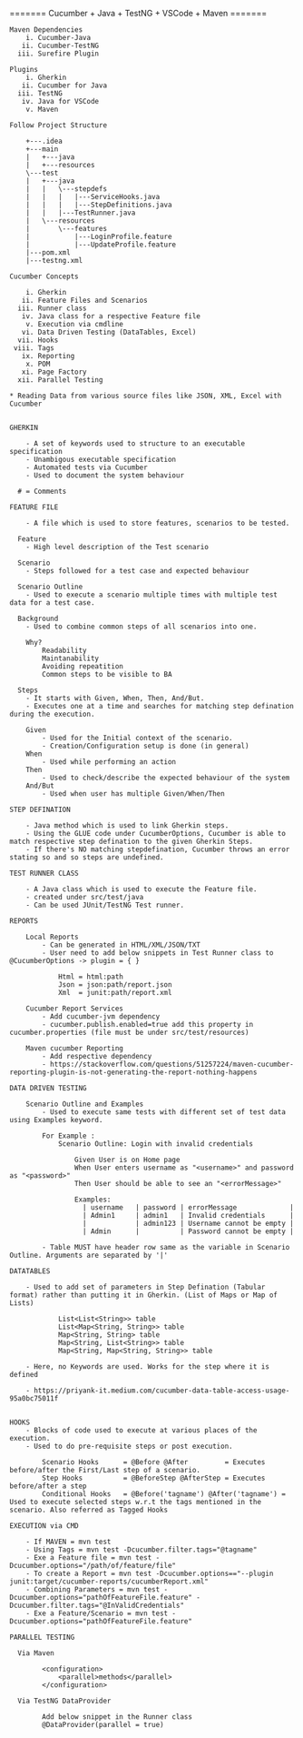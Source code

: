 ======= Cucumber + Java + TestNG + VSCode + Maven =======


	Maven Dependencies 
	    i. Cucumber-Java
	   ii. Cucumber-TestNG
	  iii. Surefire Plugin 

	Plugins
		i. Gherkin
	   ii. Cucumber for Java
	  iii. TestNG
	   iv. Java for VSCode
	    v. Maven

	Follow Project Structure 

		+---.idea
		+---main
		|   +---java
		|   +---resources
		\---test
		|   +---java
		|   |   \---stepdefs
		|   |   |   |---ServiceHooks.java
		|   |   |   |---StepDefinitions.java
		|   |   |---TestRunner.java
		|   \---resources
		|       \---features
		|           |---LoginProfile.feature
		|           |---UpdateProfile.feature
		|---pom.xml
		|---testng.xml

	Cucumber Concepts

		i. Gherkin
	   ii. Feature Files and Scenarios
	  iii. Runner class
	   iv. Java class for a respective Feature file
	    v. Execution via cmdline 
	   vi. Data Driven Testing (DataTables, Excel)  
	  vii. Hooks  
	 viii. Tags 
	   ix. Reporting 
	    x. POM
	   xi. Page Factory
	  xii. Parallel Testing 

	* Reading Data from various source files like JSON, XML, Excel with Cucumber


	GHERKIN 

		- A set of keywords used to structure to an executable specification
		- Unambigous executable specification
		- Automated tests via Cucumber
		- Used to document the system behaviour

	  # = Comments 

	FEATURE FILE 

		- A file which is used to store features, scenarios to be tested. 

	  Feature 
		- High level description of the Test scenario

	  Scenario 
	  	- Steps followed for a test case and expected behaviour

	  Scenario Outline
	  	- Used to execute a scenario multiple times with multiple test data for a test case. 

	  Background 
	  	- Used to combine common steps of all scenarios into one.

	  	Why? 
		 	Readability
		 	Maintanability
		 	Avoiding repeatition
		 	Common steps to be visible to BA 

	  Steps 
	  	- It starts with Given, When, Then, And/But. 
	  	- Executes one at a time and searches for matching step defination during the execution.

	  	Given 
	  		- Used for the Initial context of the scenario. 
	  		- Creation/Configuration setup is done (in general)
	  	When 
	  		- Used while performing an action
	  	Then
	  		- Used to check/describe the expected behaviour of the system
	  	And/But
	  		- Used when user has multiple Given/When/Then

	STEP DEFINATION

		- Java method which is used to link Gherkin steps. 
		- Using the GLUE code under CucumberOptions, Cucumber is able to match respective step defination to the given Gherkin Steps.
		- If there's NO matching stepdefination, Cucumber throws an error stating so and so steps are undefined.

	TEST RUNNER CLASS

		- A Java class which is used to execute the Feature file.
		- created under src/test/java
		- Can be used JUnit/TestNG Test runner.

	REPORTS 

		Local Reports
			- Can be generated in HTML/XML/JSON/TXT
			- User need to add below snippets in Test Runner class to @CucumberOptions -> plugin = { }
			
				Html = html:path
				Json = json:path/report.json
				Xml  = junit:path/report.xml 

		Cucumber Report Services	
			- Add cucumber-jvm dependency
			- cucumber.publish.enabled=true add this property in cucumber.properties (file must be under src/test/resources)

		Maven cucumber Reporting 
			- Add respective dependency
			- https://stackoverflow.com/questions/51257224/maven-cucumber-reporting-plugin-is-not-generating-the-report-nothing-happens

	DATA DRIVEN TESTING 

		Scenario Outline and Examples 
			- Used to execute same tests with different set of test data using Examples keyword.

			For Example : 
				Scenario Outline: Login with invalid credentials
	 
				    Given User is on Home page
				    When User enters username as "<username>" and password as "<password>"
				    Then User should be able to see an "<errorMessage>"
				 
				    Examples:
				      | username   | password | errorMessage             |
				      | Admin1     | admin1   | Invalid credentials      |
				      |            | admin123 | Username cannot be empty |
				      | Admin      |          | Password cannot be empty |

			- Table MUST have header row same as the variable in Scenario Outline. Arguments are separated by '|'

	DATATABLES

		- Used to add set of parameters in Step Defination (Tabular format) rather than putting it in Gherkin. (List of Maps or Map of Lists)

				List<List<String>> table
				List<Map<String, String>> table
				Map<String, String> table
				Map<String, List<String>> table
				Map<String, Map<String, String>> table 

		- Here, no Keywords are used. Works for the step where it is defined

		- https://priyank-it.medium.com/cucumber-data-table-access-usage-95a0bc75011f


	HOOKS 
		- Blocks of code used to execute at various places of the execution.
		- Used to do pre-requisite steps or post execution.

			Scenario Hooks 		= @Before @After         = Executes before/after the First/Last step of a scenario.
			Step Hooks	   		= @BeforeStep @AfterStep = Executes before/after a step
			Conditional Hooks   = @Before('tagname') @After('tagname') = Used to execute selected steps w.r.t the tags mentioned in the scenario. Also referred as Tagged Hooks

	EXECUTION via CMD

		- If MAVEN = mvn test
		- Using Tags = mvn test -Dcucumber.filter.tags="@tagname"
		- Exe a Feature file = mvn test -Dcucumber.options="/path/of/feature/file"
		- To create a Report = mvn test -Dcucumber.options=="--plugin junit:target/cucumber-reports/cucumberReport.xml"
		- Combining Parameters = mvn test -Dcucumber.options="pathOfFeatureFile.feature" -Dcucumber.filter.tags="@InValidCredentials"
		- Exe a Feature/Scenario = mvn test -Dcucumber.options="pathOfFeatureFile.feature" 

	PARALLEL TESTING

	  Via Maven 

	  		<configuration>
		        <parallel>methods</parallel>
    		</configuration>

      Via TestNG DataProvider 

      		Add below snippet in the Runner class 
      		@DataProvider(parallel = true)
